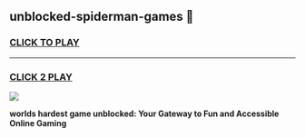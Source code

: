 
## unblocked-spiderman-games 👋
<h3>
<a href="https://premium.freeplayer.one?title=unblocked-spiderman-games&ref=14F">CLICK TO PLAY</a></h3>
<hr>

<h3>
<a href="https://premium.freeplayer.one?title=unblocked-spiderman-games&ref=14F">CLICK 2 PLAY</a>
  
</h3>

<a href="https://premium.freeplayer.one?title=unblocked-spiderman-games&ref=12F/"><img src="https://clearcache.store/games.png"></a>


**worlds hardest game unblocked: Your Gateway to Fun and Accessible Online Gaming**
